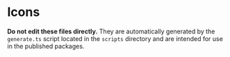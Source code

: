 # Icons

**Do not edit these files directly.** They are automatically generated by the `generate.ts` script located in the `scripts` directory and are intended for use in the published packages.